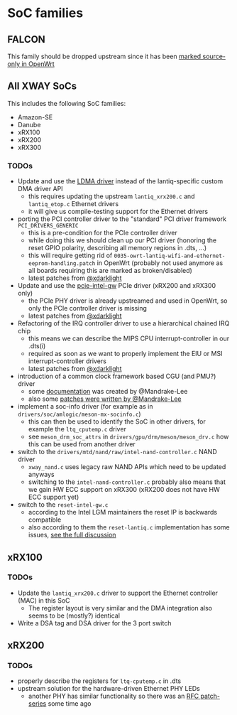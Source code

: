# SoC families

## FALCON

This family should be dropped upstream since it has been [marked source-only in OpenWrt](https://git.openwrt.org/?p=openwrt/openwrt.git;a=commitdiff;h=c65faa62be94f3c693af0bca621d199e74b8dd1c)

## All XWAY SoCs

This includes the following SoC families:
* Amazon-SE
* Danube
* xRX100
* xRX200
* xRX300

### TODOs

* Update and use the [LDMA driver](https://github.com/torvalds/linux/tree/v5.12-rc7/drivers/dma/lgm) instead of the lantiq-specific custom DMA driver API
  * this requires updating the upstream `lantiq_xrx200.c` and `lantiq_etop.c` Ethernet drivers
  * it will give us compile-testing support for the Ethernet drivers
* porting the PCI controller driver to the "standard" PCI driver framework `PCI_DRIVERS_GENERIC`
  * this is a pre-condition for the PCIe controller driver
  * while doing this we should clean up our PCI driver (honoring the reset GPIO polarity, describing all memory regions in .dts, ...)
  * this will require getting rid of `0035-owrt-lantiq-wifi-and-ethernet-eeprom-handling.patch` in OpenWrt (probably not used anymore as all boards requiring this are marked as broken/disabled)
  * latest patches from [@xdarklight](https://github.com/xdarklight/linux/tree/lantiq-pcie-20210109)
* Update and use the [pcie-intel-gw](https://github.com/torvalds/linux/blob/v5.12-rc7/drivers/pci/controller/dwc/pcie-intel-gw.c) PCIe driver (xRX200 and xRX300 only)
  * the PCIe PHY driver is already upstreamed and used in OpenWrt, so only the PCIe controller driver is missing
  * latest patches from [@xdarklight](https://github.com/xdarklight/linux/tree/lantiq-pcie-20210109)
* Refactoring of the IRQ controller driver to use a hierarchical chained IRQ chip
  * this means we can describe the MIPS CPU interrupt-controller in our .dts(i)
  * required as soon as we want to properly implement the EIU or MSI interrupt-controller drivers
  * latest patches from [@xdarklight](https://github.com/xdarklight/linux/tree/lantiq-pcie-20210109)
* introduction of a common clock framework based CGU (and PMU?) driver
  * some [documentation](https://github.com/Mandrake-Lee/Lantiq_XWAY_CGU) was created by @Mandrake-Lee
  * also some [patches were written by @Mandrake-Lee](https://github.com/Mandrake-Lee/openwrt/commit/9a79bc33df053e82b0eb4aed41191b251a83fbaa)
* implement a soc-info driver (for example as in `drivers/soc/amlogic/meson-mx-socinfo.c`)
  * this can then be used to identify the SoC in other drivers, for example the `ltq_cputemp.c` driver
  * see `meson_drm_soc_attrs` in `drivers/gpu/drm/meson/meson_drv.c` how this can be used from another driver
* switch to the `drivers/mtd/nand/raw/intel-nand-controller.c` NAND driver
  * `xway_nand.c` uses legacy raw NAND APIs which need to be updated anyways
  * switching to the `intel-nand-controller.c` probably also means that we gain HW ECC support on xRX300 (xRX200 does not have HW ECC support yet)
* switch to the `reset-intel-gw.c`
  * according to the Intel LGM maintainers the reset IP is backwards compatible
  * also according to them the `reset-lantiq.c` implementation has some issues, [see the full discussion](https://lkml.org/lkml/2019/8/23/18)

## xRX100

### TODOs

* Update the `lantiq_xrx200.c` driver to support the Ethernet controller (MAC) in this SoC
  * The register layout is very similar and the DMA integration also seems to be (mostly?) identical
* Write a DSA tag and DSA driver for the 3 port switch

## xRX200

### TODOs

* properly describe the registers for `ltq-cputemp.c` in .dts
* upstream solution for the hardware-driven Ethernet PHY LEDs
  * another PHY has similar functionality so there was an [RFC patch-series](https://www.spinics.net/lists/linux-leds/msg17241.html) some time ago
